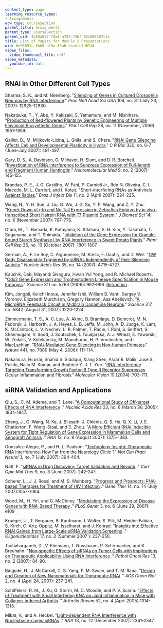 ```yaml
---
content_type: page
learning_resource_types:
- Assignments
ocw_type: CourseSection
parent_title: Assignments
parent_type: CourseSection
parent_uid: 1b88a657-74a1-a702-79bf-92c805387c4a
title: List of Papers for Module 2 Presentations
uid: 0e96691a-8bb9-a15a-39a6-ebabfcfd67a8
video_files:
  video_thumbnail_file: null
video_metadata:
  youtube_id: null
---
```


RNAi in Other Different Cell Types
----------------------------------

Sharma, S. K., and M. Nirenberg. "[Silencing of Genes in Cultured Drosophila Neurons by RNA Interference](http://www.ncbi.nlm.nih.gov/sites/entrez?Db=pubmed&Cmd=ShowDetailView&TermToSearch=17646657&ordinalpos=1&itool=EntrezSystem2.PEntrez.Pubmed.Pubmed_ResultsPanel.Pubmed_RVDocSum)." _Proc Natl Acad Sci USA_ 104, no. 31 (July 23, 2007): 12925-12930.

Nakatsuka, T., Y. Abe, Y. Kakizaki, S. Yamamura, and M. Nishihara. "[Production of Red-flowered Plants by Genetic Engineering of Multiple Flavonoid Biosynthetic Genes](http://www.ncbi.nlm.nih.gov/sites/entrez?Db=pubmed&Cmd=ShowDetailView&TermToSearch=17639403&ordinalpos=1&itool=EntrezSystem2.PEntrez.Pubmed.Pubmed_ResultsPanel.Pubmed_RVDocSum)." _Plant Cell Rep_ 26, no. 11 (November, 2006): 1951-1959.

Galliot, B., M. Miljkovic-Licina, L. Ghila, and S. Chera. "[RNAi Gene Silencing Affects Cell and Developmental Plasticity in Hydra](http://www.ncbi.nlm.nih.gov/sites/entrez?Db=pubmed&Cmd=ShowDetailView&TermToSearch=17631443&ordinalpos=1&itool=EntrezSystem2.PEntrez.Pubmed.Pubmed_ResultsPanel.Pubmed_RVDocSum)." _C R Biol_ 330, no. 6-7 (June-July 2007): 491-497.

Gary, D. S., A. Davidson, O. Milhavet, H. Slunt, and D. R. Borchelt. "[Investigation of RNA Interference to Suppress Expression of Full-length and Fragment Human Huntingtin](http://www.ncbi.nlm.nih.gov/sites/entrez?Db=pubmed&Cmd=ShowDetailView&TermToSearch=17627034&ordinalpos=1&itool=EntrezSystem2.PEntrez.Pubmed.Pubmed_ResultsPanel.Pubmed_RVDocSum)." _Neuromolecular Med_ 9, no. 2 (2007): 145-155.

Brandao, P. E., J. G. Castilho, W. Fahl, P. Carnieli Jr., Rde N. Oliveira, C. I. Macedo, M. L. Carrieri, and I. Kotait. "[Short-interfering RNAs as Antivirals Against Rabies](http://www.scielo.br/scielo.php)." _Braz J Infect Dis_ 11, no. 2 (April 2007): 224-225.

Wang, N., Y. H. Sun, J. Liu, G. Wu, J. G. Su, Y. P. Wang, and Z. Y. Zhu. "[Knock Down of gfp and No Tail Expression in Zebrafish Embryo by in vivo-transcribed Short Hairpin RNA with T7 Plasmid System](http://www.ncbi.nlm.nih.gov/sites/entrez?Db=pubmed&Cmd=ShowDetailView&TermToSearch=17624603&ordinalpos=3&itool=EntrezSystem2.PEntrez.Pubmed.Pubmed_ResultsPanel.Pubmed_RVDocSum)." _J Biomed Sci_ 14, no. 6 (November 2007): 767-776.

Otani, M., T. Hamada, K. Katayama, K. Kitahara, S. H. Kim, Y. Takahata, T. Suganuma, and T. Shimada. "[Inhibition of the Gene Expression for Granule-bound Starch Synthase I by RNA Interference in Sweet Potato Plants](http://www.ncbi.nlm.nih.gov/sites/entrez?Db=pubmed&Cmd=ShowDetailView&TermToSearch=17622537&ordinalpos=3&itool=EntrezSystem2.PEntrez.Pubmed.Pubmed_ResultsPanel.Pubmed_RVDocSum)." _Plant Cell Rep_ 26, no. 10 (October 2007): 1801-1807.

Serman, A., F. Le Roy, C. Aigueperse, M. Kress, F. Dautry, and D. Weil. "[GW Body Disassembly Triggered by siRNAs Independently of their Silencing Activity](http://www.ncbi.nlm.nih.gov/sites/entrez?Db=pubmed&Cmd=ShowDetailView&TermToSearch=17604308&ordinalpos=2&itool=EntrezSystem2.PEntrez.Pubmed.Pubmed_ResultsPanel.Pubmed_RVDocSum)." _Nucleic Acids Res_ 35, no. 14 (2007): 4715-4727.

Kaushik, Deb, Mayandi Sivaguru, Hwan Yul Yong, and R. Michael Roberts. "[Cdx2 Gene Expression and Trophectoderm Lineage Specification in Mouse Embryos](http://www.ncbi.nlm.nih.gov/sites/entrez?Db=pubmed&Cmd=ShowDetailView&TermToSearch=17604308&ordinalpos=2&itool=EntrezSystem2.PEntrez.Pubmed.Pubmed_ResultsPanel.Pubmed_RVDocSum)." _Science_ 311 no. 5763 (2006): 992-996. [Retraction](http://www.ncbi.nlm.nih.gov/sites/entrez?Db=pubmed&Cmd=ShowDetailView&TermToSearch=17656701&ordinalpos=1&itool=EntrezSystem2.PEntrez.Pubmed.Pubmed_ResultsPanel.Pubmed_RVAbstractPlus|) .

Kim, Jongpil, Keiichi Inoue, Jennifer Ishii, William B. Vanti, Sergey V. Voronov, Elizabeth Murchison, Gregory Hannon, Asa Abeliovich. "[A MicroRNA Feedback Circuit in Midbrain Dopamine Neurons](http://www.ncbi.nlm.nih.gov/sites/entrez?Db=pubmed&Cmd=ShowDetailView&TermToSearch=17761882&ordinalpos=1&itool=EntrezSystem2.PEntrez.Pubmed.Pubmed_ResultsPanel.Pubmed_RVDocSum)." _Science_ 317, no. 5842 (August 31, 2007): 1220-1224.

Zimmermann, T. S., A. C. Lee, A. Akinc, B. Bramlage, D. Bumcrot, M. N. Fedoruk, J. Harborth, J. A. Heyes, L. B. Jeffs, M. John, A. D. Judge, K. Lam, K. McClintock, L. V. Nechev, L. R. Palmer, T. Racie, I. Röhl, S. Seiffert, S. Shanmugam, V. Sood, J. Soutschek, I. Toudjarska, A. J. Wheat, E. Yaworski, W. Zedalis, V. Koteliansky, M. Manoharan, H. P. Vornlocher, and I. MacLachlan. "[RNAi-Mediated Gene Silencing in Non-human Primates](http://www.ncbi.nlm.nih.gov/sites/entrez?Db=pubmed&Cmd=ShowDetailView&TermToSearch=16565705&ordinalpos=1&itool=EntrezSystem2.PEntrez.Pubmed.Pubmed_ResultsPanel.Pubmed_RVAbstractPlus)." _Nature_ 441, no. 7089 (May 4, 2006): 111-114.

Nakamura, Hiroshi, Shahid S. Siddiqui, Xiang Shen, Asrar B. Malik, Jose S. Pulido, Nalin M. Kumar, and Beatrice Y. J. T. Yue. "[RNA Interference Targeting Transforming Growth Factor-ß Type II Receptor Suppresses Ocular Inflammation and Fibrosis](http://www.molvis.org/molvis/v10/a85/)." _Molecular Vision_ 10 (2004): 703-711.

siRNA Validation and Applications
---------------------------------

Qiu, S., C. M. Adema, and T. Lane. "[A Computational Study of Off-target Effects of RNA Interference](http://www.ncbi.nlm.nih.gov/sites/entrez?Db=pubmed&Cmd=ShowDetailView&TermToSearch=15800213&ordinalpos=2&itool=EntrezSystem2.PEntrez.Pubmed.Pubmed_ResultsPanel.Pubmed_RVDocSum) ." _Nucleic Acids Res_ 33, no. 6 (March 30, 2005): 1834-1847.

Zhang, J., C. Wang, N. Ke, J. Bliesath, J. Chionis, Q. S. He, Q. X. Li, J. E. Chatterton, F. Wong-Staal, and D. Zhou. "[A More Efficient RNAi Inducible System for Tight Regulation of Gene Expression in Mammalian Cells and Xenograft Animals](http://www.ncbi.nlm.nih.gov/sites/entrez?Db=pubmed&Cmd=ShowDetailView&TermToSearch=17616554&ordinalpos=1&itool=EntrezSystem2.PEntrez.Pubmed.Pubmed_ResultsPanel.Pubmed_RVDocSum) ." _RNA_ 13, no. 8 (August 2007): 1375-1383.

Gonzalez-Alegre, P., and H. L. Paulson. "[Technology Insight: Therapeutic RNA Interference–How Far from the Neurology Clinic](http://www.ncbi.nlm.nih.gov/sites/entrez?Db=pubmed&Cmd=ShowDetailView&TermToSearch=17611488&ordinalpos=1&itool=EntrezSystem2.PEntrez.Pubmed.Pubmed_ResultsPanel.Pubmed_RVDocSum) ?" _Nat Clin Pract Neurol_ 3, no. 7 (July 2007): 394-404.

Natt, F. "[siRNAs in Drug Discovery: Target Validation and Beyond](http://www.ncbi.nlm.nih.gov/sites/entrez?Db=pubmed&Cmd=ShowDetailView&TermToSearch=17608022&ordinalpos=4&itool=EntrezSystem2.PEntrez.Pubmed.Pubmed_ResultsPanel.Pubmed_RVDocSum) ." _Curr Opin Mol Ther_ 9, no. 3 (June 2007): 242-247.

Scherer, L., J. J. Rossi, and M. S. Weinberg. "[Progress and Prospects: RNA-based Therapies for Treatment of HIV Infection](http://www.ncbi.nlm.nih.gov/sites/entrez?Db=pubmed&Cmd=ShowDetailView&TermToSearch=17607313&ordinalpos=1&itool=EntrezSystem2.PEntrez.Pubmed.Pubmed_ResultsPanel.Pubmed_RVDocSum) ." _Gene Ther_ 14, no. 14 (July 2007):1057-1064.

Wood, M., H. Yin, and G. McClorey. "[Modulating the Expression of Disease Genes with RNA-Based Therapy](http://www.ncbi.nlm.nih.gov/sites/entrez?Db=pubmed&Cmd=ShowDetailView&TermToSearch=17604456&ordinalpos=2&itool=EntrezSystem2.PEntrez.Pubmed.Pubmed_ResultsPanel.Pubmed_RVDocSum) ." _PLoS Genet_ 3, no. 6 (June 29, 2007): e109

Krueger, U., T. Bergauer, B. Kaufmann, I. Wolter, S. Pilk, M. Heider-Fabian, S. Kirch, C. Artz-Oppitz, M. Isselhorst, and J. Konrad. "[Insights into Effective RNAi Gained from Large-Scale siRNA Validation Screening](http://www.ncbi.nlm.nih.gov/sites/entrez?Db=pubmed&Cmd=ShowDetailView&TermToSearch=17638527&ordinalpos=1&itool=EntrezSystem2.PEntrez.Pubmed.Pubmed_ResultsPanel.Pubmed_RVDocSum) ." _Oligonucleotides_ 17, no. 2 (Summer 2007 ): 237-250.

Tschaharganeh, D., V. Ehemann, T. Nussbaum, P. Schirmacher, and K. Breuhahn. "[Non-specific Effects of siRNAs on Tumor Cells with Implications on Therapeutic Applicability Using RNA Interference](http://www.ncbi.nlm.nih.gov/sites/entrez?Db=pubmed&Cmd=ShowDetailView&TermToSearch=17607368&ordinalpos=3&itool=EntrezSystem2.PEntrez.Pubmed.Pubmed_ResultsPanel.Pubmed_RVDocSum) ." _Pathol Oncol Res_ 13, no. 2 (2007): 84-90.

Baigude, H., J. McCarroll, C. S. Yang, P. M. Swain, and T. M. Rana. "[Design and Creation of New Nanomaterials for Therapeutic RNAi](http://www.ncbi.nlm.nih.gov/sites/entrez?Db=pubmed&Cmd=ShowDetailView&TermToSearch=17432823&ordinalpos=1&itool=EntrezSystem2.PEntrez.Pubmed.Pubmed_ResultsPanel.Pubmed_RVAbstractPlus) ." _ACS Chem Biol_ 2, no. 4 (April 24, 2007): 237-241.

Schiffelers, R. M., J. Xu, G. Storm, M. C. Woodle, and P. V. Scaria. "[Effects of Treatment with Small Interfering RNA on Joint Inflammation in Mice with Collagen-induced Arthritis](http://www.ncbi.nlm.nih.gov/sites/entrez?Db=pubmed&Cmd=ShowDetailView&TermToSearch=15818667&ordinalpos=1&itool=EntrezSystem2.PEntrez.Pubmed.Pubmed_ResultsPanel.Pubmed_RVAbstractPlus) ." _Arthritis Rheum_ 52, no. 4 (April 2005):1314-1318.

Mikat, V., and A. Heckel. "[Light-dependent RNA Interference with Nucleobase-caged siRNAs](http://www.ncbi.nlm.nih.gov/sites/entrez?Db=pubmed&Cmd=ShowDetailView&TermToSearch=17951332&ordinalpos=87&itool=EntrezSystem2.PEntrez.Pubmed.Pubmed_ResultsPanel.Pubmed_RVDocSum) ." _RNA_ 13, no. 12 (December 2007): 2341-2347.